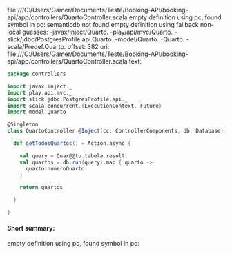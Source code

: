 file:///C:/Users/Gamer/Documents/Teste/Booking-API/booking-api/app/controllers/QuartoController.scala
empty definition using pc, found symbol in pc: 
semanticdb not found
empty definition using fallback
non-local guesses:
	 -javax/inject/Quarto.
	 -play/api/mvc/Quarto.
	 -slick/jdbc/PostgresProfile.api.Quarto.
	 -model/Quarto.
	 -Quarto.
	 -scala/Predef.Quarto.
offset: 382
uri: file:///C:/Users/Gamer/Documents/Teste/Booking-API/booking-api/app/controllers/QuartoController.scala
text:
```scala
package controllers

import javax.inject._
import play.api.mvc._
import slick.jdbc.PostgresProfile.api._
import scala.concurrent.{ExecutionContext, Future}
import model.Quarto

@Singleton
class QuartoController @Inject(cc: ControllerComponents, db: Database)(implicit ec: ExecutionContext) extends BaseController(cc) {

  def getTodosQuartos() = Action.async {

    val query = Quar@@to.tabela.result;
    val quartos = db.run(query).map { quarto -> 
      quarto.numeroQuarto
    }

    return quartos

  }

}

```


#### Short summary: 

empty definition using pc, found symbol in pc: 